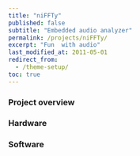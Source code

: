 ```yaml
---
title: "niFFTy"
published: false
subtitle: "Embedded audio analyzer"
permalink: /projects/niFFTy/
excerpt: "Fun  with audio"
last_modified_at: 2011-05-01
redirect_from:
  - /theme-setup/
toc: true
---
```


### Project overview


### Hardware


### Software
